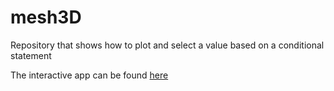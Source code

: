 # mesh3D
Repository that shows how to plot and select a value based on a conditional statement

The interactive app can be found [here]( https://pgonzaleze.shinyapps.io/selection_matrix/)
